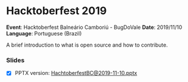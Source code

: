 # Hacktoberfest 2019

**Event**: Hacktoberfest Balneário Camboriú - BugDoVale
**Date**: 2019/11/10
**Language**: Portuguese (Brazil)

A brief introduction to what is open source and how to contribute.

### Slides

* [x] PPTX version: [HachtoberfestBC@2019-11-10.pptx](./HachtoberfestBC@2019-11-10.pptx)
